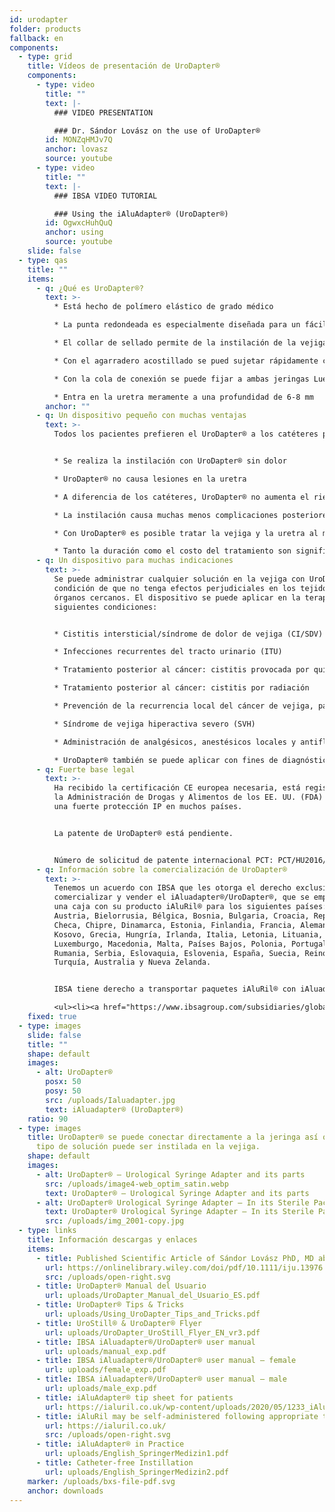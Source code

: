 ```yaml
---
id: urodapter
folder: products
fallback: en
components:
  - type: grid
    title: Vídeos de presentación de UroDapter®
    components:
      - type: video
        title: ""
        text: |-
          ### VIDEO PRESENTATION

          ### Dr. Sándor Lovász on the use of UroDapter®
        id: MONZqHMJv7Q
        anchor: lovasz
        source: youtube
      - type: video
        title: ""
        text: |-
          ### IBSA VIDEO TUTORIAL

          ### Using the iAluAdapter® (UroDapter®)
        id: OgwxcHuhQuQ
        anchor: using
        source: youtube
    slide: false
  - type: qas
    title: ""
    items:
      - q: ¿Qué es UroDapter®?
        text: >-
          * Está hecho de polímero elástico de grado médico

          * La punta redondeada es especialmente diseñada para un fácil acceso a la abertura uretral externa

          * El collar de sellado permite de la instilación de la vejiga sin infiltración

          * Con el agarradero acostillado se pued sujetar rápidamente cuando se está montando

          * Con la cola de conexión se puede fijar a ambas jeringas Luer Slip y Luer Lock

          * Entra en la uretra meramente a una profundidad de 6-8 mm
        anchor: ""
      - q: Un dispositivo pequeño con muchas ventajas
        text: >-
          Todos los pacientes prefieren el UroDapter® a los catéteres porque:


          * Se realiza la instilación con UroDapter® sin dolor

          * UroDapter® no causa lesiones en la uretra

          * A diferencia de los catéteres, UroDapter® no aumenta el riesgo de infecciones del tracto urinario

          * La instilación causa muchas menos complicaciones posteriores después del tratamiento

          * Con UroDapter® es posible tratar la vejiga y la uretra al mismo tiempo

          * Tanto la duración como el costo del tratamiento son significativamente menores.
      - q: Un dispositivo para muchas indicaciones
        text: >-
          Se puede administrar cualquier solución en la vejiga con UroDapter® a
          condición de que no tenga efectos perjudiciales en los tejidos u
          órganos cercanos. El dispositivo se puede aplicar en la terapia de las
          siguientes condiciones:


          * Cistitis intersticial/síndrome de dolor de vejiga (CI/SDV)

          * Infecciones recurrentes del tracto urinario (ITU)

          * Tratamiento posterior al cáncer: cistitis provocada por quimioterapia

          * Tratamiento posterior al cáncer: cistitis por radiación

          * Prevención de la recurrencia local del cáncer de vejiga, pacientes femeninas

          * Síndrome de vejiga hiperactiva severo (SVH)

          * Administración de analgésicos, anestésicos locales y antiflogísticos para cualquier indicación

          * UroDapter® también se puede aplicar con fines de diagnóstico, p. Ej. uretrografía retrógrada, fistulografía
      - q: Fuerte base legal
        text: >-
          Ha recibido la certificación CE europea necesaria, está registrado en
          la Administración de Drogas y Alimentos de los EE. UU. (FDA) y tiene
          una fuerte protección IP en muchos países.


          La patente de UroDapter® está pendiente.


          Número de solicitud de patente internacional PCT: PCT/HU2016/000063
      - q: Información sobre la comercialización de UroDapter®
        text: >-
          Tenemos un acuerdo con IBSA que les otorga el derecho exclusivo de
          comercializar y vender el iAluadapter®/UroDapter®, que se empaqueta en
          una caja con su producto iAluRil® para los siguientes países: Albania,
          Austria, Bielorrusia, Bélgica, Bosnia, Bulgaria, Croacia, República
          Checa, Chipre, Dinamarca, Estonia, Finlandia, Francia, Alemania,
          Kosovo, Grecia, Hungría, Irlanda, Italia, Letonia, Lituania,
          Luxemburgo, Macedonia, Malta, Países Bajos, Polonia, Portugal,
          Rumania, Serbia, Eslovaquia, Eslovenia, España, Suecia, Reino Unido,
          Turquía, Australia y Nueva Zelanda.


          IBSA tiene derecho a transportar paquetes iAluRil® con iAluadapter®/UroDapter® y/o el adaptador como un producto independiente de forma no exclusiva en los siguientes países: Ucrania, Rusia, Bahrein, Omán, Kuwait, Qatar, Arabia Saudita, Emiratos Árabes Unidos, Egipto, Argelia, Jordania, Palestina, Líbano, Irak, Libia, Marruecos, Túnez, Israel, Irán, Corea del Sur, Indonesia, China, Singapur , Taiwán, Turkmenistán, Malasia, Colombia, Argentina, Barbados, Bolivia, Brasil, Chile, Costa Rica, República Dominicana, Ecuador, El Salvador, Guatemala, Honduras, México, Nicaragua, Panamá, Paraguay, Perú, Venezuela, Nigeria, Kenia, Gabón y Ghana.

          <ul><li><a href="https://www.ibsagroup.com/subsidiaries/global-network.html" rel="noopener noreferrer" target="_blank">IBSA Global Network</a></li></ul>
    fixed: true
  - type: images
    slide: false
    title: ""
    shape: default
    images:
      - alt: UroDapter®
        posx: 50
        posy: 50
        src: /uploads/Ialuadapter.jpg
        text: iAluadapter® (UroDapter®)
    ratio: 90
  - type: images
    title: UroDapter® se puede conectar directamente a la jeringa así que cualquier
      tipo de solución puede ser instilada en la vejiga.
    shape: default
    images:
      - alt: UroDapter® – Urological Syringe Adapter and its parts
        src: /uploads/image4-web_optim_satin.webp
        text: UroDapter® – Urological Syringe Adapter and its parts
      - alt: UroDapter® Urological Syringe Adapter – In its Sterile Packaging
        text: UroDapter® Urological Syringe Adapter – In its Sterile Packaging
        src: /uploads/img_2001-copy.jpg
  - type: links
    title: Información descargas y enlaces
    items:
      - title: Published Scientific Article of Sándor Lovász PhD, MD about UroDapter
        url: https://onlinelibrary.wiley.com/doi/pdf/10.1111/iju.13976
        src: /uploads/open-right.svg
      - title: UroDapter® Manual del Usuario
        url: uploads/UroDapter_Manual_del_Usuario_ES.pdf
      - title: UroDapter® Tips & Tricks
        url: uploads/Using_UroDapter_Tips_and_Tricks.pdf
      - title: UroStill® & UroDapter® Flyer
        url: uploads/UroDapter_UroStill_Flyer_EN_vr3.pdf
      - title: IBSA iAluadapter®/UroDapter® user manual
        url: uploads/manual_exp.pdf
      - title: IBSA iAluadapter®/UroDapter® user manual – female
        url: uploads/female_exp.pdf
      - title: IBSA iAluadapter®/UroDapter® user manual – male
        url: uploads/male_exp.pdf
      - title: iAluAdapter® tip sheet for patients
        url: https://ialuril.co.uk/wp-content/uploads/2020/05/1233_iAluradapterTipSheetPatients_St03.pdf
      - title: iAluRil may be self-administered following appropriate training
        url: https://ialuril.co.uk/
        src: /uploads/open-right.svg
      - title: iAluAdapter® in Practice
        url: uploads/English_SpringerMedizin1.pdf
      - title: Catheter-free Instillation
        url: uploads/English_SpringerMedizin2.pdf
    marker: /uploads/bxs-file-pdf.svg
    anchor: downloads
---
```

